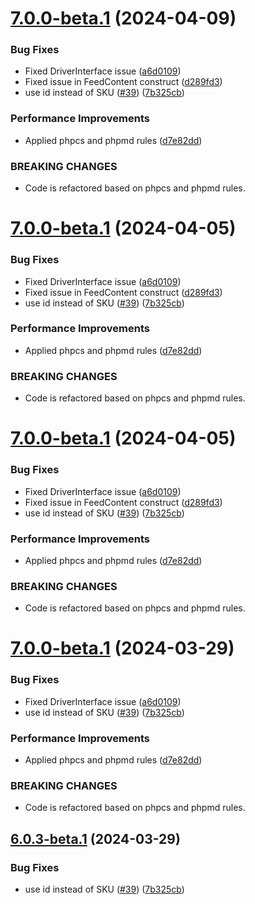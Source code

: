 # [7.0.0-beta.1](https://github.com/EmicoEcommerce/Magento2TweakwiseExport/compare/v6.0.2...v7.0.0-beta.1) (2024-04-09)


### Bug Fixes

* Fixed DriverInterface issue ([a6d0109](https://github.com/EmicoEcommerce/Magento2TweakwiseExport/commit/a6d01098c246b2a3b3475ed0d3060d4de75f2817))
* Fixed issue in FeedContent construct ([d289fd3](https://github.com/EmicoEcommerce/Magento2TweakwiseExport/commit/d289fd3f1afca23dba3421461c9ae3d71c22be21))
* use id instead of SKU ([#39](https://github.com/EmicoEcommerce/Magento2TweakwiseExport/issues/39)) ([7b325cb](https://github.com/EmicoEcommerce/Magento2TweakwiseExport/commit/7b325cba4e7b4f2c6de1227b64dac09e73a6cb6c))


### Performance Improvements

* Applied phpcs and phpmd rules ([d7e82dd](https://github.com/EmicoEcommerce/Magento2TweakwiseExport/commit/d7e82ddc47affc9506fed9f4013036693e96d605))


### BREAKING CHANGES

* Code is refactored based on phpcs and phpmd rules.

# [7.0.0-beta.1](https://github.com/EmicoEcommerce/Magento2TweakwiseExport/compare/v6.0.2...v7.0.0-beta.1) (2024-04-05)


### Bug Fixes

* Fixed DriverInterface issue ([a6d0109](https://github.com/EmicoEcommerce/Magento2TweakwiseExport/commit/a6d01098c246b2a3b3475ed0d3060d4de75f2817))
* Fixed issue in FeedContent construct ([d289fd3](https://github.com/EmicoEcommerce/Magento2TweakwiseExport/commit/d289fd3f1afca23dba3421461c9ae3d71c22be21))
* use id instead of SKU ([#39](https://github.com/EmicoEcommerce/Magento2TweakwiseExport/issues/39)) ([7b325cb](https://github.com/EmicoEcommerce/Magento2TweakwiseExport/commit/7b325cba4e7b4f2c6de1227b64dac09e73a6cb6c))


### Performance Improvements

* Applied phpcs and phpmd rules ([d7e82dd](https://github.com/EmicoEcommerce/Magento2TweakwiseExport/commit/d7e82ddc47affc9506fed9f4013036693e96d605))


### BREAKING CHANGES

* Code is refactored based on phpcs and phpmd rules.

# [7.0.0-beta.1](https://github.com/EmicoEcommerce/Magento2TweakwiseExport/compare/v6.0.2...v7.0.0-beta.1) (2024-04-05)


### Bug Fixes

* Fixed DriverInterface issue ([a6d0109](https://github.com/EmicoEcommerce/Magento2TweakwiseExport/commit/a6d01098c246b2a3b3475ed0d3060d4de75f2817))
* Fixed issue in FeedContent construct ([d289fd3](https://github.com/EmicoEcommerce/Magento2TweakwiseExport/commit/d289fd3f1afca23dba3421461c9ae3d71c22be21))
* use id instead of SKU ([#39](https://github.com/EmicoEcommerce/Magento2TweakwiseExport/issues/39)) ([7b325cb](https://github.com/EmicoEcommerce/Magento2TweakwiseExport/commit/7b325cba4e7b4f2c6de1227b64dac09e73a6cb6c))


### Performance Improvements

* Applied phpcs and phpmd rules ([d7e82dd](https://github.com/EmicoEcommerce/Magento2TweakwiseExport/commit/d7e82ddc47affc9506fed9f4013036693e96d605))


### BREAKING CHANGES

* Code is refactored based on phpcs and phpmd rules.

# [7.0.0-beta.1](https://github.com/EmicoEcommerce/Magento2TweakwiseExport/compare/v6.0.2...v7.0.0-beta.1) (2024-03-29)


### Bug Fixes

* Fixed DriverInterface issue ([a6d0109](https://github.com/EmicoEcommerce/Magento2TweakwiseExport/commit/a6d01098c246b2a3b3475ed0d3060d4de75f2817))
* use id instead of SKU ([#39](https://github.com/EmicoEcommerce/Magento2TweakwiseExport/issues/39)) ([7b325cb](https://github.com/EmicoEcommerce/Magento2TweakwiseExport/commit/7b325cba4e7b4f2c6de1227b64dac09e73a6cb6c))


### Performance Improvements

* Applied phpcs and phpmd rules ([d7e82dd](https://github.com/EmicoEcommerce/Magento2TweakwiseExport/commit/d7e82ddc47affc9506fed9f4013036693e96d605))


### BREAKING CHANGES

* Code is refactored based on phpcs and phpmd rules.

## [6.0.3-beta.1](https://github.com/EmicoEcommerce/Magento2TweakwiseExport/compare/v6.0.2...v6.0.3-beta.1) (2024-03-29)


### Bug Fixes

* use id instead of SKU ([#39](https://github.com/EmicoEcommerce/Magento2TweakwiseExport/issues/39)) ([7b325cb](https://github.com/EmicoEcommerce/Magento2TweakwiseExport/commit/7b325cba4e7b4f2c6de1227b64dac09e73a6cb6c))
